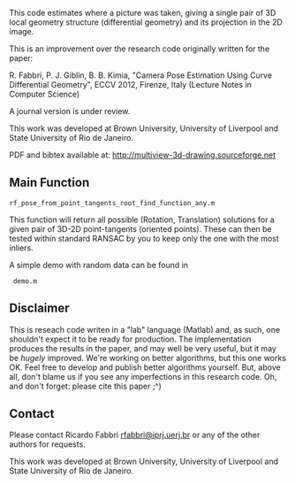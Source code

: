 This code estimates where a picture was taken, giving a single pair of 3D local geometry
structure (differential geometry) and its projection in the 2D image.

This is an improvement over the research code originally written for the paper:

R. Fabbri, P. J. Giblin, B. B. Kimia, "Camera Pose Estimation Using Curve
Differential Geometry", ECCV 2012, Firenze, Italy (Lecture Notes in Computer
Science)

A journal version is under review.

This work was developed at Brown University, University of Liverpool and State University
of Rio de Janeiro.

PDF and bibtex available at: http://multiview-3d-drawing.sourceforge.net


## Main Function

```
rf_pose_from_point_tangents_root_find_function_any.m
```

This function will return all possible (Rotation, Translation) solutions for a
given pair of 3D-2D point-tangents (oriented points). These can then be tested
within standard RANSAC by you to keep only the one with the most inliers.

A simple demo with random data can be found in 
```
 demo.m
```

## Disclaimer

This is reseach code writen in a "lab" language (Matlab) and, as such, one
shouldn't expect it to be ready for production. The implementation produces the
results in the paper, and may well be very useful, but it may be *hugely*
improved. We're working on better algorithms, but this one works OK. Feel free
to develop and publish better algorithms yourself. But, above all, don't blame
us if you see any imperfections in this research code. Oh, and don't forget:
please cite this paper ;^)


## Contact

Please contact Ricardo Fabbri <rfabbri@iprj.uerj.br> or any of the other authors for requests.

This work was developed at Brown University, University of Liverpool and State University
of Rio de Janeiro.
